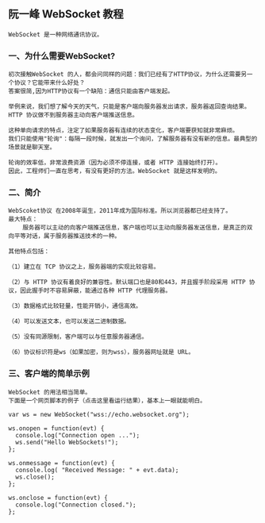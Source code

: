 ## 阮一峰 WebSocket 教程
    WebSocket 是一种网络通讯协议。
### 一、为什么需要WebSocket?
    初次接触WebSocket 的人，都会问同样的问题：我们已经有了HTTP协议，为什么还需要另一个协议？它能带来什么好处？
    答案很简,因为HTTP协议有一个缺陷：通信只能由客户端发起。

    举例来说，我们想了解今天的天气，只能是客户端向服务器发出请求，服务器返回查询结果。HTTP 协议做不到服务器主动向客户端推送信息。
    
    这种单向请求的特点，注定了如果服务器有连续的状态变化，客户端要获知就非常麻烦。
    我们只能使用"轮询"：每隔一段时候，就发出一个询问，了解服务器有没有新的信息。最典型的场景就是聊天室。

    轮询的效率低，非常浪费资源（因为必须不停连接，或者 HTTP 连接始终打开）。
    因此，工程师们一直在思考，有没有更好的方法。WebSocket 就是这样发明的。

### 二、简介
    WebScoket协议 在2008年诞生，2011年成为国际标准。所以浏览器都已经支持了。
    最大特点：
        服务器可以主动的向客户端推送信息，客户端也可以主动向服务器发送信息，是真正的双向平等对话，属于服务器推送技术的一种。
    
    其他特点包括：

    （1）建立在 TCP 协议之上，服务器端的实现比较容易。

    （2）与 HTTP 协议有着良好的兼容性。默认端口也是80和443，并且握手阶段采用 HTTP 协议，因此握手时不容易屏蔽，能通过各种 HTTP 代理服务器。
    
    （3）数据格式比较轻量，性能开销小，通信高效。
    
    （4）可以发送文本，也可以发送二进制数据。
    
    （5）没有同源限制，客户端可以与任意服务器通信。
    
    （6）协议标识符是ws（如果加密，则为wss），服务器网址就是 URL。
### 三、客户端的简单示例
    WebSocket 的用法相当简单。
    下面是一个网页脚本的例子（点击这里看运行结果），基本上一眼就能明白。
```
var ws = new WebSocket("wss://echo.websocket.org");

ws.onopen = function(evt) { 
  console.log("Connection open ..."); 
  ws.send("Hello WebSockets!");
};

ws.onmessage = function(evt) {
  console.log( "Received Message: " + evt.data);
  ws.close();
};

ws.onclose = function(evt) {
  console.log("Connection closed.");
};      

```


